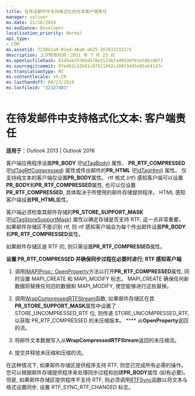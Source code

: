 ```yaml
---
title: 在传出邮件中支持格式化的文本客户端责任
manager: soliver
ms.date: 11/16/2014
ms.audience: Developer
localization_priority: Normal
api_type:
- COM
ms.assetid: 7238b1a9-01ed-46a0-a625-26763323317d
description: 上次修改时间：2011 年 7 月 23 日
ms.openlocfilehash: 01d5ae3fd06d570e15336fad9538f01e586cd0f3
ms.sourcegitcommit: 8fe462c32b91c87911942c188f3445e85a54137c
ms.translationtype: MT
ms.contentlocale: zh-CN
ms.lasthandoff: 04/23/2019
ms.locfileid: "32327403"
---
```

# <a name="supporting-formatted-text-in-outgoing-messages-client-responsibilities"></a>在待发邮件中支持格式化文本: 客户端责任

  
  
**适用于**：Outlook 2013 | Outlook 2016 
  
客户端应用程序设置**PR_BODY** ([PidTagBody](pidtagbody-canonical-property.md)) 属性、 **PR_RTF_COMPRESSED** ([PidTagRtfCompressed](pidtagrtfcompressed-canonical-property.md)) 属性或传出邮件的**PR_HTML** ([PidTagHtml](pidtaghtml-canonical-property.md)) 属性。 仅支持纯文本的客户端仅设置**PR_BODY**属性。 rtf 格式 (rtf) 感知客户端可以设置**PR_BODY**和**PR_RTF_COMPRESSED**属性, 也可以仅设置**PR_RTF_COMPRESSED**, 具体取决于所使用的邮件存储提供程序。 HTML 感知客户端设置**PR_HTML**属性。 
  
客户端必须检查其邮件存储的**PR_STORE_SUPPORT_MASK** ([PidTagStoreSupportMask](pidtagstoresupportmask-canonical-property.md)) 属性以确定存储是否支持 RTF, 这一点非常重要。 如果邮件存储区不能识别 rtf, 则 rtf 感知客户端会为每个传出邮件设置**PR_BODY**和**PR_RTF_COMPRESSED**属性。 
  
如果邮件存储区是 RTF 的, 则只需设置**PR_RTF_COMPRESSED**属性。 
  
 **设置 PR_RTF_COMPRESSED 并确保同步过程在必要时进行; RTF 感知客户端**
  
1. 调用[IMAPIProp:: OpenProperty](imapiprop-openproperty.md)方法以打开**PR_RTF_COMPRESSED**属性, 同时设置 MAPI_CREATE 和 MAPI_MODIFY 标志。 MAPI_CREATE 确保任何新数据将替换任何旧的数据和 MAPI_MODIFY, 使您能够进行这些替换。 
    
2. 调用[WrapCompressedRTFStream](wrapcompressedrtfstream.md)函数, 如果邮件存储区在其**PR_STORE_SUPPORT_MASK**属性中设置了 STORE_UNCOMPRESSED_RTF 位, 则传递 STORE_UNCOMPRESSED_RTF, 以获取 PR_RTF_COMPRESSED 的未压缩版本。 **** 从**OpenProperty**返回的流。
    
3. 将邮件文本数据写入从**WrapCompressedRTFStream**返回的未压缩流。
    
4. 提交并释放未压缩和压缩的流。
    
在这种情况下, 如果邮件存储区提供程序支持 RTF, 则您已完成所有必需的操作。 您可以根据邮件存储提供程序来处理同步过程和创建**PR_BODY**属性 (如有必要)。 但是, 如果邮件存储区提供程序不支持 RTF, 则必须调用[RTFSync](rtfsync.md)函数以将文本与格式设置同步, 设置 RTF_SYNC_RTF_CHANGED 标志。 
  

